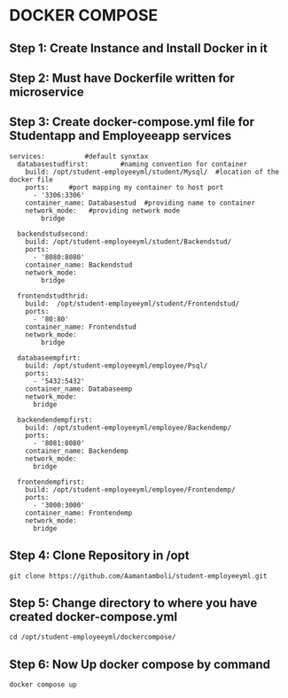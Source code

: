 # DOCKER COMPOSE
## Step 1: Create Instance and Install Docker in it
## Step 2: Must have Dockerfile written for microservice
## Step 3: Create docker-compose.yml file for Studentapp and Employeeapp services
```
services:          #default synxtax
  databasestudfirst:        #naming convention for container
    build: /opt/student-employeeyml/student/Mysql/  #location of the docker file
    ports:     #port mapping my container to host port 
      - '3306:3306'  
    container_name: Databasestud  #providing name to container
    network_mode:   #providing network mode
        bridge

  backendstudsecond: 
    build: /opt/student-employeeyml/student/Backendstud/    
    ports:
      - '8080:8080'        
    container_name: Backendstud
    network_mode:
        bridge

  frontendstudthrid:
    build:  /opt/student-employeeyml/student/Frontendstud/
    ports:
      - '80:80'
    container_name: Frontendstud
    network_mode:
        bridge
      
  databaseempfirt: 
    build: /opt/student-employeeyml/employee/Psql/
    ports:
      - '5432:5432'
    container_name: Databaseemp  
    network_mode:
      bridge

  backendendempfirst: 
    build: /opt/student-employeeyml/employee/Backendemp/
    ports: 
      - '8081:8080'
    container_name: Backendemp
    network_mode:
      bridge

  frontendempfirst:
    build: /opt/student-employeeyml/employee/Frontendemp/
    ports:
      - '3000:3000'
    container_name: Frontendemp
    network_mode:
      bridge
```
## Step 4: Clone Repository in /opt
```
git clone https://github.com/Aamantamboli/student-employeeyml.git
```
## Step 5: Change directory to where you have created docker-compose.yml
```
cd /opt/student-employeeyml/dockercompose/
```
## Step 6: Now Up docker compose by command
```
docker compose up
```
